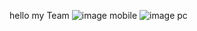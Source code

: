 hello my Team
![image mobile](https://github.com/trungtv0910/vyhomedecor/tree/main/images/mobile.png)
![image pc](https://github.com/trungtv0910/vyhomedecor/tree/main/images/pc.png)